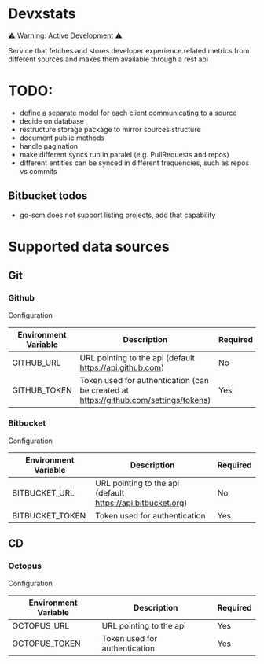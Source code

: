 # Devxstats
⚠️ Warning: Active Development ⚠️
 
Service that fetches and stores developer experience related metrics from different sources and makes them available through a rest api

# TODO:
- define a separate model for each client communicating to a source
- decide on database
- restructure storage package to mirror sources structure
- document public methods
- handle pagination
- make different syncs run in paralel (e.g. PullRequests and repos)
- different entities can be synced in different frequencies, such as repos vs commits

## Bitbucket todos
- go-scm does not support listing projects, add that capability

# Supported data sources

## Git

### Github
Configuration

| Environment Variable | Description                                                                          | Required |
| -------------------- | ------------------------------------------------------------------------------------ | -------- |
| GITHUB_URL           | URL pointing to the api (default https://api.github.com)                             | No       |
| GITHUB_TOKEN         | Token used for authentication (can be created at https://github.com/settings/tokens) | Yes      |

### Bitbucket
Configuration

| Environment Variable | Description                                                 | Required |
| -------------------- | ----------------------------------------------------------- | -------- |
| BITBUCKET_URL        | URL pointing to the api (default https://api.bitbucket.org) | No       |
| BITBUCKET_TOKEN      | Token used for authentication                               | Yes      |

## CD

### Octopus
Configuration

| Environment Variable | Description                   | Required |
| -------------------- | ----------------------------- | -------- |
| OCTOPUS_URL          | URL pointing to the api       | Yes      |
| OCTOPUS_TOKEN        | Token used for authentication | Yes      |